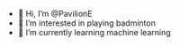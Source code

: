 - 👋 Hi, I’m @PavilionE
- 👀 I’m interested in playing badminton
- 🌱 I’m currently learning machine learning


<!---
PavilionE/PavilionE is a ✨ special ✨ repository because its `README.md` (this file) appears on your GitHub profile.
You can click the Preview link to take a look at your changes.
--->
